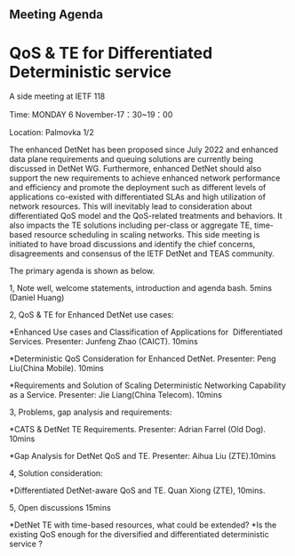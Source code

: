 ## Meeting Agenda

# QoS & TE for Differentiated Deterministic service

A side meeting at IETF 118

Time: MONDAY 6 November-17：30~19：00

Location: Palmovka 1/2

The enhanced DetNet has been proposed since July 2022 and enhanced data plane requirements and queuing solutions are currently 
being discussed in DetNet WG. Furthermore, enhanced DetNet should also support the new requirements to achieve enhanced network
performance and efficiency and promote the deployment such as different levels of applications co-existed with differentiated 
SLAs and high utilization of network resources. This will inevitably lead to consideration about differentiated QoS model and
the QoS-related treatments and behaviors. It also impacts the TE solutions including per-class or aggregate TE, time-based 
resource scheduling in scaling networks. This side meeting is initiated to have broad discussions and identify the chief 
concerns, disagreements and consensus of the IETF DetNet and TEAS community. 

The primary agenda is shown as below.

1, Note well, welcome statements, introduction and agenda bash. 5mins (Daniel Huang)

2, QoS & TE for Enhanced DetNet use cases:

*Enhanced Use cases and Classification of Applications for  Differentiated Services. Presenter: Junfeng Zhao (CAICT). 10mins

*Deterministic QoS Consideration for Enhanced DetNet. Presenter: Peng Liu(China Mobile). 10mins

*Requirements and Solution of Scaling Deterministic Networking Capability as a Service. Presenter: Jie Liang(China Telecom). 10mins

3, Problems, gap analysis and requirements:

*CATS & DetNet TE Requirements. Presenter: Adrian Farrel (Old Dog). 10mins

*Gap Analysis for DetNet QoS and TE. Presenter: Aihua Liu (ZTE).10mins

4, Solution consideration:

*Differentiated DetNet-aware QoS and TE. Quan Xiong (ZTE), 10mins.

5, Open discussions 15mins

*DetNet TE with time-based resources, what could be extended?
*Is the existing QoS enough for the diversified and differentiated deterministic service ?
